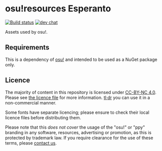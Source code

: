 # osu!resources Esperanto

[![Build status](https://ci.appveyor.com/api/projects/status/github/ppy/osu?svg=true)](https://ci.appveyor.com/project/peppy/osu-resources) [![dev chat](https://discordapp.com/api/guilds/188630481301012481/widget.png?style=shield)](https://discord.gg/ppy)

Assets used by osu!.

## Requirements

This is a dependency of [osu!](https://github.com/ppy/osu) and intended to be used as a NuGet package only.

## Licence

The majority of content in this repository is licensed under [CC-BY-NC 4.0](https://creativecommons.org/licenses/by-nc/4.0/legalcode). Please see [the licence file](LICENCE.md) for more information. [tl;dr](https://tldrlegal.com/license/creative-commons-attribution-noncommercial-4.0-international-(cc-by-nc-4.0)) you can use it in a non-commercial manner.

Some fonts have separate licencing; please ensure to check their local licence files before distributing them.

Please note that this *does not cover* the usage of the "osu!" or "ppy" branding in any software, resources, advertising or promotion, as this is protected by trademark law. If you require clearance for the use of these terms, please [contact us](mailto:contact@ppy.sh).
